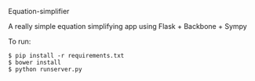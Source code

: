 Equation-simplifier

A really simple equation simplifying app using Flask + Backbone + Sympy

To run:

    $ pip install -r requirements.txt
    $ bower install
    $ python runserver.py

